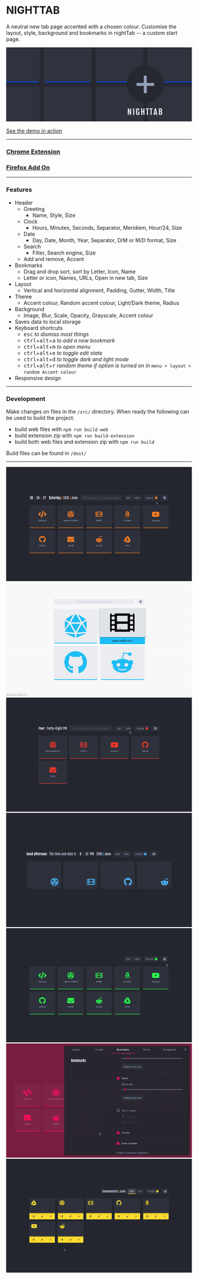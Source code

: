 # NIGHTTAB
A neutral new tab page accented with a chosen colour. Customise the layout, style, background and bookmarks in nightTab -- a custom start page.

[![nightTab Demo](assets/banner/banner-1400-560.png)](https://zombiefox.github.io/nightTab/)

[See the demo in action](https://zombiefox.github.io/nightTab/)

---

### [Chrome Extension](https://chrome.google.com/webstore/detail/nighttab/hdpcadigjkbcpnlcpbcohpafiaefanki)
### [Firefox Add On](https://addons.mozilla.org/en-GB/firefox/addon/nighttab/)

---

### Features
- Header
  - Greeting
    - Name, Style, Size
  - Clock
    - Hours, Minutes, Seconds, Separator, Meridiem, Hour/24, Size
  - Date
    - Day, Date, Month, Year, Separator, D/M or M/D format, Size
  - Search
    - Filter, Search engine, Size
  - Add and remove, Accent
- Bookmarks
  - Drag and drop sort, sort by Letter, Icon, Name
  - Letter or icon, Names, URLs, Open in new tab, Size
- Layout
  - Vertical and horizontal alignment, Padding, Gutter, Width, Title
- Theme
  - Accent colour, Random accent colour, Light/Dark theme, Radius
- Background
  - Image, Blur, Scale, Opacity, Grayscale, Accent colour
- Saves data to local storage
- Keyboard shortcuts
  - <kbd>esc</kbd> *to dismiss most things*
  - <kbd>ctrl</kbd>+<kbd>alt</kbd>+<kbd>a</kbd> *to add a new bookmark*
  - <kbd>ctrl</kbd>+<kbd>alt</kbd>+<kbd>m</kbd> *to open menu*
  - <kbd>ctrl</kbd>+<kbd>alt</kbd>+<kbd>e</kbd> *to toggle edit state*
  - <kbd>ctrl</kbd>+<kbd>alt</kbd>+<kbd>d</kbd> *to toggle dark and light mode*
  - <kbd>ctrl</kbd>+<kbd>alt</kbd>+<kbd>r</kbd> *random theme if option is turned on in* `menu > layout > random Accent colour`
- Responsive design

---

### Development

Make changes on files in the `/src/` directory. When ready the following can be used to build the project:

- build web files with `npm run build-web`
- build extension zip with `npm run build-extension`
- build both web files and extension zip with `npm run build`

Build files can be found in `/dest/`

---

[![nightTab Demo](assets/demo/demo-001.gif)](https://zombiefox.github.io/nightTab/)
[![nightTab Demo](assets/demo/demo-002.gif)](https://zombiefox.github.io/nightTab/)
[![nightTab Demo](assets/demo/demo-003.gif)](https://zombiefox.github.io/nightTab/)
[![nightTab Demo](assets/demo/demo-004.gif)](https://zombiefox.github.io/nightTab/)
[![nightTab Demo](assets/demo/demo-005.gif)](https://zombiefox.github.io/nightTab/)
[![nightTab Demo](assets/demo/demo-006.gif)](https://zombiefox.github.io/nightTab/)
[![nightTab Demo](assets/demo/demo-007.gif)](https://zombiefox.github.io/nightTab/)
